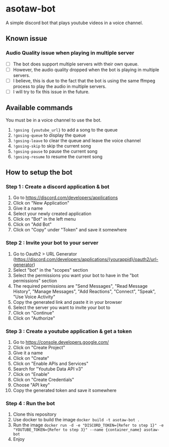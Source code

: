 # asotaw-bot

A simple discord bot that plays youtube videos in a voice channel. 

## Known issue

### Audio Quality issue when playing in multiple server
- [ ] The bot does support multiple servers with their own queue.
- [ ] However, the audio quality dropped when the bot is playing in multiple servers.
- [ ] I believe, this is due to the fact that the bot is using the same ffmpeg process to play the audio in multiple servers.
- [ ] I will try to fix this issue in the future.

## Available commands

You must be in a voice channel to use the bot.
1. ```!gosing {youtube_url}``` to add a song to the queue
2. ```!gosing-queue``` to display the queue
3. ```!gosing-leave``` to clear the queue and leave the voice channel
4. ```!gosing-skip``` to skip the current song
5. ```!gosing-pause``` to pause the current song
6. ```!gosing-resume``` to resume the current song

## How to setup the bot

### Step 1 : Create a discord application & bot

1. Go to https://discord.com/developers/applications
2. Click on "New Application"
3. Give it a name
4. Select your newly created application
5. Click on "Bot" in the left menu
6. Click on "Add Bot"
7. Click on "Copy" under "Token" and save it somewhere

### Step 2 : Invite your bot to your server

1. Go to Oauth2 > URL Generator (https://discord.com/developers/applications/{yourappid}/oauth2/url-generator)
2. Select "bot" in the "scopes" section
3. Select the permissions you want your bot to have in the "bot permissions" section
4. The required permissions are "Send Messages", "Read Message History", "Manage Messages", "Add Reactions", "Connect", "Speak", "Use Voice Activity"
5. Copy the generated link and paste it in your browser
6. Select the server you want to invite your bot to
7. Click on "Continue"
8. Click on "Authorize"

### Step 3 : Create a youtube application & get a token

1. Go to https://console.developers.google.com/
2. Click on "Create Project"
3. Give it a name
4. Click on "Create"
5. Click on "Enable APIs and Services"
6. Search for "Youtube Data API v3"
7. Click on "Enable"
8. Click on "Create Credentials"
9. Choose "API key"
10. Copy the generated token and save it somewhere

### Step 4 : Run the bot

1. Clone this repository
2. Use docker to build the image
``` docker build -t asotaw-bot . ```
3. Run the image
``` docker run -d -e "DISCORD_TOKEN={Refer to step 1}" -e "YOUTUBE_TOKEN={Refer to step 3}" --name {container_name} asotaw-bot ```
4. Enjoy
